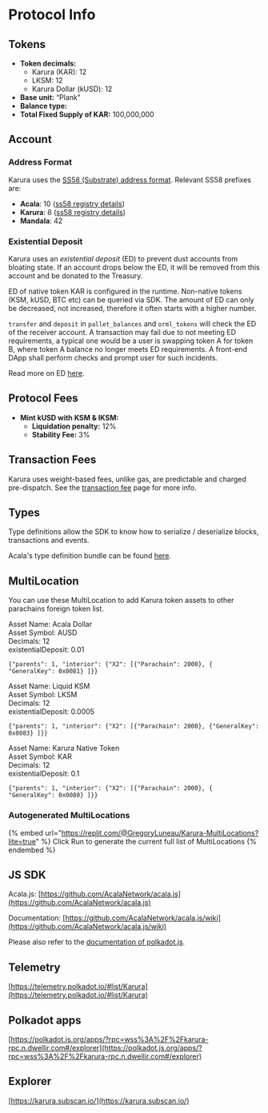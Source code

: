 # Protocol Info

## Tokens

* **Token decimals:**
  * Karura (KAR): 12
  * LKSM: 12
  * Karura Dollar (kUSD): 12
* **Base unit:** “Plank"
* **Balance type:**
* **Total Fixed Supply of KAR:** 100,000,000

## Account

### Address Format

Karura uses the [SS58 (Substrate) address format](https://github.com/paritytech/substrate/wiki/External-Address-Format-\(SS58\)). Relevant SS58 prefixes are:

* **Acala**: 10 ([ss58 registry details](https://github.com/paritytech/substrate/blob/df4a58833a650cf37fc97764bf6c9314435e3cb2/ss58-registry.json#L103-L111))
* **Karura**: 8 ([ss58 registry details](https://github.com/paritytech/substrate/blob/df4a58833a650cf37fc97764bf6c9314435e3cb2/ss58-registry.json#L85-L92))
* **Mandala**: 42

### Existential Deposit

Karura uses an _existential deposit_ (ED) to prevent dust accounts from bloating state. If an account drops below the ED, it will be removed from this account and be donated to the Treasury.

ED of native token KAR is configured in the runtime. Non-native tokens (KSM, kUSD, BTC etc) can be queried via SDK. The amount of ED can only be decreased, not increased, therefore it often starts with a higher number.

`transfer` and `deposit` in `pallet_balances` and `orml_tokens` will check the ED of the receiver account. A transaction may fail due to not meeting ED requirements, a typical one would be a user is swapping token A for token B, where token A balance no longer meets ED requirements. A front-end DApp shall perform checks and prompt user for such incidents.

Read more on ED [here](../../../get-started/get-started/karura-account/#existential-deposit).

## Protocol Fees

* **Mint kUSD with KSM & lKSM:**
  * **Liquidation penalty:** 12%
  * **Stability Fee:** 3%

## Transaction Fees

Karura uses weight-based fees, unlike gas, are predictable and charged pre-dispatch. See the [transaction fee](../../../get-started/get-started/transaction-fees.md) page for more info.

## Types

Type definitions allow the SDK to know how to serialize / deserialize blocks, transactions and events.

Acala's type definition bundle can be found [here](https://unpkg.com/browse/@acala-network/type-definitions@latest/json/typesBundle.json).

## MultiLocation

You can use these MultiLocation to add Karura token assets to other parachains foreign token list.

Asset Name: Acala Dollar \
Asset Symbol: AUSD\
Decimals: 12\
existentialDeposit: 0.01

`{"parents": 1, "interior": {"X2": [{"Parachain": 2000}, { "GeneralKey": 0x0081} ]}}`

Asset Name: Liquid KSM\
Asset Symbol: LKSM\
Decimals: 12\
existentialDeposit: 0.0005

`{"parents": 1, "interior": {"X2": [{"Parachain": 2000}, {"GeneralKey": 0x0083} ]}}`&#x20;

Asset Name: Karura Native Token\
Asset Symbol: KAR\
Decimals: 12\
existentialDeposit: 0.1

`{"parents": 1, "interior": {"X2": [{"Parachain": 2000}, { "GeneralKey": 0x0080} ]}}`

### Autogenerated MultiLocations

{% embed url="https://replit.com/@GregoryLuneau/Karura-MultiLocations?lite=true" %}
Click Run to generate the current full list of MultiLocations
{% endembed %}

## JS SDK

Acala.js: [https://github.com/AcalaNetwork/acala.js](https://github.com/AcalaNetwork/acala.js)

Documentation: [https://github.com/AcalaNetwork/acala.js/wiki](https://github.com/AcalaNetwork/acala.js/wiki)

Please also refer to the [documentation of polkadot.js](https://polkadot.js.org/docs/api/).

## Telemetry

[https://telemetry.polkadot.io/#list/Karura](https://telemetry.polkadot.io/#list/Karura)

## Polkadot apps

[https://polkadot.js.org/apps/?rpc=wss%3A%2F%2Fkarura-rpc.n.dwellir.com#/explorer](https://polkadot.js.org/apps/?rpc=wss%3A%2F%2Fkarura-rpc.n.dwellir.com#/explorer)

## Explorer

[https://karura.subscan.io/](https://karura.subscan.io/)
